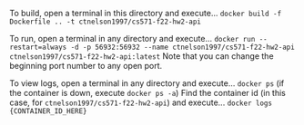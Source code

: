 To build, open a terminal in this directory and execute...
`docker build -f Dockerfile .. -t ctnelson1997/cs571-f22-hw2-api`

To run, open a terminal in any directory and execute...
`docker run --restart=always -d -p 56932:56932 --name ctnelson1997/cs571-f22-hw2-api ctnelson1997/cs571-f22-hw2-api:latest`
Note that you can change the beginning port number to any open port.

To view logs, open a terminal in any directory and execute...
`docker ps` (if the container is down, execute `docker ps -a`)
Find the container id (in this case, for `ctnelson1997/cs571-f22-hw2-api`) and execute...
`docker logs {CONTAINER_ID_HERE}`